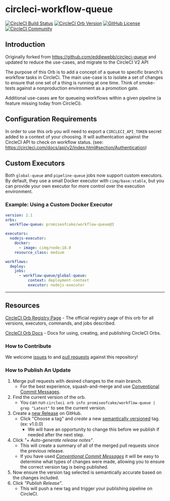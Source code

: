 # circleci-workflow-queue

[![CircleCI Build Status](https://circleci.com/gh/promiseofcake/circleci-workflow-queue.svg?style=shield "CircleCI Build Status")](https://circleci.com/gh/promiseofcake/circleci-workflow-queue) [![CircleCI Orb Version](https://badges.circleci.com/orbs/promiseofcake/workflow-queue.svg)](https://circleci.com/orbs/registry/orb/promiseofcake/workflow-queue) [![GitHub License](https://img.shields.io/badge/license-MIT-lightgrey.svg)](https://raw.githubusercontent.com/promiseofcake/circleci-workflow-queue/master/LICENSE) [![CircleCI Community](https://img.shields.io/badge/community-CircleCI%20Discuss-343434.svg)](https://discuss.circleci.com/c/ecosystem/orbs)

## Introduction

Originally forked from <https://github.com/eddiewebb/circleci-queue> and updated to reduce the use-cases, and migrate to the CircleCI V2 API

The purpose of this Orb is to add a concept of a queue to specific branch's workflow tasks in CircleCi. The main use-case is to isolate a set of changes to ensure that one set of a thing is running at one time. Think of smoke-tests against a nonproduction environment as a promotion gate.

Additional use-cases are for queueing workflows within a given pipeline (a feature missing today from CircleCi).

## Configuration Requirements

In order to use this orb you will need to export a `CIRCLECI_API_TOKEN` secret added to a context of your choosing. It will authentcation against the CircleCI API to check on workflow status. (see: <https://circleci.com/docs/api/v2/index.html#section/Authentication>)

## Custom Executors

Both `global-queue` and `pipeline-queue` jobs now support custom executors. By default, they use a small Docker executor with `cimg/base:stable`, but you can provide your own executor for more control over the execution environment.

### Example: Using a Custom Docker Executor

```yaml
version: 2.1
orbs:
  workflow-queue: promiseofcake/workflow-queue@3

executors:
  nodejs-executor:
    docker:
      - image: cimg/node:18.0
    resource_class: medium

workflows:
  deploy:
    jobs:
      - workflow-queue/global-queue:
          context: deployment-context
          executor: nodejs-executor
```

---

## Resources

[CircleCI Orb Registry Page](https://circleci.com/orbs/registry/orb/promiseofcake/workflow-queue) - The official registry page of this orb for all versions, executors, commands, and jobs described.

[CircleCI Orb Docs](https://circleci.com/docs/2.0/orb-intro/#section=configuration) - Docs for using, creating, and publishing CircleCI Orbs.

### How to Contribute

We welcome [issues](https://github.com/promiseofcake/circleci-workflow-queue/issues) to and [pull requests](https://github.com/promiseofcake/circleci-workflow-queue/pulls) against this repository!

### How to Publish An Update

1. Merge pull requests with desired changes to the main branch.
    - For the best experience, squash-and-merge and use [Conventional Commit Messages](https://conventionalcommits.org/).
2. Find the current version of the orb.
    - You can run `circleci orb info promiseofcake/workflow-queue | grep "Latest"` to see the current version.
3. Create a [new Release](https://github.com/promiseofcake/circleci-workflow-queue/releases/new) on GitHub.
    - Click "Choose a tag" and _create_ a new [semantically versioned](http://semver.org/) tag. (ex: v1.0.0)
      - We will have an opportunity to change this before we publish if needed after the next step.
4. Click _"+ Auto-generate release notes"_.
    - This will create a summary of all of the merged pull requests since the previous release.
    - If you have used _[Conventional Commit Messages](https://conventionalcommits.org/)_ it will be easy to determine what types of changes were made, allowing you to ensure the correct version tag is being published.
5. Now ensure the version tag selected is semantically accurate based on the changes included.
6. Click _"Publish Release"_.
    - This will push a new tag and trigger your publishing pipeline on CircleCI.
